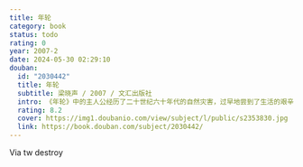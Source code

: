 ```yaml
---
title: 年轮
category: book
status: todo
rating: 0
year: 2007-2
date: 2024-05-30 02:29:10
douban:
  id: "2030442"
  title: 年轮
  subtitle: 梁晓声 / 2007 / 文汇出版社
  intro: 《年轮》中的主人公经历了二十世纪六十年代的自然灾害，过早地尝到了生活的艰辛；轰轰烈烈的“文化大革命”，使他们激扬过也失落过；神奇的北大荒曾使他们热血沸腾，也令他们迷茫无奈。他们有中国传统的家庭亲情，又有比亲情更高、为朋友义不容辞的友情，还有阴差阳错、充满了悲剧色彩的爱情。当改革大潮席卷大地的时候，他们人生最美好的时光已经逝去。但是，他们凭着坚忍不拔的意志，顽强地与命运抗争，用自己的智慧、自己的鲜血谱写着一代人壮美的人生，刻画出共和国同龄人的年轮。
  rating: 8.2
  cover: https://img1.doubanio.com/view/subject/l/public/s2353830.jpg
  link: https://book.douban.com/subject/2030442/
---
```


Via tw destroy 